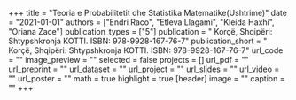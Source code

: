 +++
title = "Teoria e Probabilitetit dhe Statistika Matematike(Ushtrime)"
date = "2021-01-01"
authors = ["Endri Raco", "Etleva Llagami", "Kleida Haxhi", "Oriana Zace"]
publication_types = ["5"]
publication = " Korçë, Shqipëri: Shtypshkronja KOTTI. ISBN: 978-9928-167-76-7"
publication_short = " Korçë, Shqipëri: Shtypshkronja KOTTI. ISBN: 978-9928-167-76-7"
url_code = ""
image_preview = ""
selected = false
projects = []
url_pdf = ""
url_preprint = ""
url_dataset = ""
url_project = ""
url_slides = ""
url_video = ""
url_poster = ""
math = true
highlight = true
[header]
image = ""
caption = ""
+++
